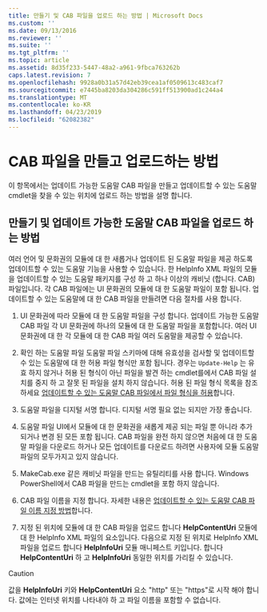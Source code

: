 ```yaml
---
title: 만들기 및 CAB 파일을 업로드 하는 방법 | Microsoft Docs
ms.custom: ''
ms.date: 09/13/2016
ms.reviewer: ''
ms.suite: ''
ms.tgt_pltfrm: ''
ms.topic: article
ms.assetid: 8d35f233-5447-48a2-a961-9fbca763262b
caps.latest.revision: 7
ms.openlocfilehash: 9928a0b31a57d42eb39cea1af0509613c483caf7
ms.sourcegitcommit: e7445ba8203da304286c591ff513900ad1c244a4
ms.translationtype: MT
ms.contentlocale: ko-KR
ms.lasthandoff: 04/23/2019
ms.locfileid: "62082382"
---
```

# <a name="how-to-create-and-upload-cab-files"></a>CAB 파일을 만들고 업로드하는 방법

이 항목에서는 업데이트 가능한 도움말 CAB 파일을 만들고 업데이트할 수 있는 도움말 cmdlet을 찾을 수 있는 위치에 업로드 하는 방법을 설명 합니다.

## <a name="how-to-create-and-upload-updatable-help-cab-files"></a>만들기 및 업데이트 가능한 도움말 CAB 파일을 업로드 하는 방법

여러 언어 및 문화권의 모듈에 대 한 새롭거나 업데이트 된 도움말 파일을 제공 하도록 업데이트할 수 있는 도움말 기능을 사용할 수 있습니다. 한 HelpInfo XML 파일의 모듈을 업데이트할 수 있는 도움말 패키지를 구성 하 고 하나 이상의 캐비닛 (합니다. CAB) 파일입니다. 각 CAB 파일에는 UI 문화권의 모듈에 대 한 도움말 파일이 포함 됩니다. 업데이트할 수 있는 도움말에 대 한 CAB 파일을 만들려면 다음 절차를 사용 합니다.

1. UI 문화권에 따라 모듈에 대 한 도움말 파일을 구성 합니다. 업데이트 가능한 도움말 CAB 파일 각 UI 문화권에 하나의 모듈에 대 한 도움말 파일을 포함합니다. 여러 UI 문화권에 대 한 각 모듈에 대 한 CAB 파일 여러 도움말을 제공할 수 있습니다.

2. 확인 하는 도움말 파일 도움말 파일 스키마에 대해 유효성을 검사할 및 업데이트할 수 있는 도움말에 대 한 허용 파일 형식만 포함 됩니다. 경우는 `Update-Help` 는 유효 하지 않거나 허용 된 형식이 아닌 파일을 발견 하는 cmdlet를에서 CAB 파일 설치를 중지 하 고 잘못 된 파일을 설치 하지 않습니다. 허용 된 파일 형식 목록을 참조 하세요 [업데이트할 수 있는 도움말 CAB 파일에서 파일 형식을 허용](./file-types-permitted-in-an-updatable-help-cab-file.md)합니다.

3. 도움말 파일을 디지털 서명 합니다. 디지털 서명 필요 없는 되지만 가장 좋습니다.

4. 도움말 파일 UI에서 모듈에 대 한 문화권을 새롭게 제공 되는 파일 뿐 아니라 추가 되거나 변경 된 모든 포함 됩니다. CAB 파일을 완전 하지 않으면 처음에 대 한 도움말 파일을 다운로드 하거나 모든 업데이트를 다운로드 하려면 사용자에 모듈 도움말 파일의 모두가지고 있지 않습니다.

5. MakeCab.exe 같은 캐비닛 파일을 만드는 유틸리티를 사용 합니다. Windows PowerShell에서 CAB 파일을 만드는 cmdlet을 포함 하지 않습니다.

6. CAB 파일 이름을 지정 합니다. 자세한 내용은 [업데이트할 수 있는 도움말 CAB 파일 이름 지정 방법](./how-to-name-an-updatable-help-cab-file.md)합니다.

7. 지정 된 위치에 모듈에 대 한 CAB 파일을 업로드 합니다 **HelpContentUri** 모듈에 대 한 HelpInfo XML 파일의 요소입니다. 다음으로 지정 된 위치로 HelpInfo XML 파일을 업로드 합니다 **HelpInfoUri** 모듈 매니페스트 키입니다. 합니다 **HelpContentUri** 하 고 **HelpInfoUri** 동일한 위치를 가리킬 수 있습니다.

> [!CAUTION]
> 값을 **HelpInfoUri** 키와 **HelpContentUri** 요소 "http" 또는 "https"로 시작 해야 합니다. 값에는 인터넷 위치를 나타내야 하 고 파일 이름을 포함할 수 없습니다.